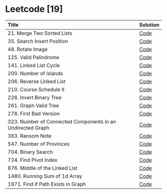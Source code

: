# Leetcode [19]

| Title                                                      | Solution                                                                                                                                                     |
| :--------------------------------------------------------- | :----------------------------------------------------------------------------------------------------------------------------------------------------------- |
| 21. Merge Two Sorted Lists                                 | [Code](https://github.com/mvganeshkumar06/data-structures-and-algorithms/tree/main/leetcode/solutions/merge-two-sorted-lists)                                |
| 35. Search Insert Position                                 | [Code](https://github.com/mvganeshkumar06/data-structures-and-algorithms/tree/main/leetcode/solutions/search-insert-position)                                |
| 48. Rotate Image                                           | [Code](https://github.com/mvganeshkumar06/data-structures-and-algorithms/tree/main/leetcode/solutions/rotate-image)                                          |
| 125. Valid Palindrome                                      | [Code](https://github.com/mvganeshkumar06/data-structures-and-algorithms/tree/main/leetcode/solutions/valid-palindrome)                                      |
| 141. Linked List Cycle                                     | [Code](https://github.com/mvganeshkumar06/data-structures-and-algorithms/tree/main/leetcode/solutions/linked-list-cycle)                                     |
| 200. Number of Islands                                     | [Code](https://github.com/mvganeshkumar06/data-structures-and-algorithms/tree/main/leetcode/solutions/number-of-islands)                                     |
| 206. Reverse Linked List                                   | [Code](https://github.com/mvganeshkumar06/data-structures-and-algorithms/tree/main/leetcode/solutions/reverse-linked-list)                                   |
| 210. Course Schedule II                                    | [Code](https://github.com/mvganeshkumar06/data-structures-and-algorithms/tree/main/leetcode/solutions/course-schedule-II)                                    |
| 226. Invert Binary Tree                                    | [Code](https://github.com/mvganeshkumar06/data-structures-and-algorithms/tree/main/leetcode/solutions/invert-binary-tree)                                    |
| 261. Graph Valid Tree                                      | [Code](https://github.com/mvganeshkumar06/data-structures-and-algorithms/tree/main/leetcode/solutions/graph-valid-tree)                                      |
| 278. First Bad Version                                     | [Code](https://github.com/mvganeshkumar06/data-structures-and-algorithms/tree/main/leetcode/solutions/first-bad-version)                                     |
| 323. Number of Connected Components in an Undirected Graph | [Code](https://github.com/mvganeshkumar06/data-structures-and-algorithms/tree/main/leetcode/solutions/number-of-connected-components-in-an-undirected-graph) |
| 383. Ransom Note                                           | [Code](https://github.com/mvganeshkumar06/data-structures-and-algorithms/tree/main/leetcode/solutions/ransom-note)                                           |
| 547. Number of Provinces                                   | [Code](https://github.com/mvganeshkumar06/data-structures-and-algorithms/tree/main/leetcode/solutions/number-of-provinces)                                   |
| 704. Binary Search                                         | [Code](https://github.com/mvganeshkumar06/data-structures-and-algorithms/tree/main/leetcode/solutions/binary-search)                                         |
| 724. Find Pivot Index                                      | [Code](https://github.com/mvganeshkumar06/data-structures-and-algorithms/tree/main/leetcode/solutions/find-pivot-index)                                      |
| 876. Middle of the Linked List                             | [Code](https://github.com/mvganeshkumar06/data-structures-and-algorithms/tree/main/leetcode/solutions/middle-of-the-linked-list)                             |
| 1480. Running Sum of 1d Array                              | [Code](https://github.com/mvganeshkumar06/data-structures-and-algorithms/tree/main/leetcode/solutions/running-sum-of-1d-array)                               |
| 1971. Find if Path Exists in Graph                         | [Code](https://github.com/mvganeshkumar06/data-structures-and-algorithms/tree/main/leetcode/solutions/find-if-path-exists-in-graph)                          |